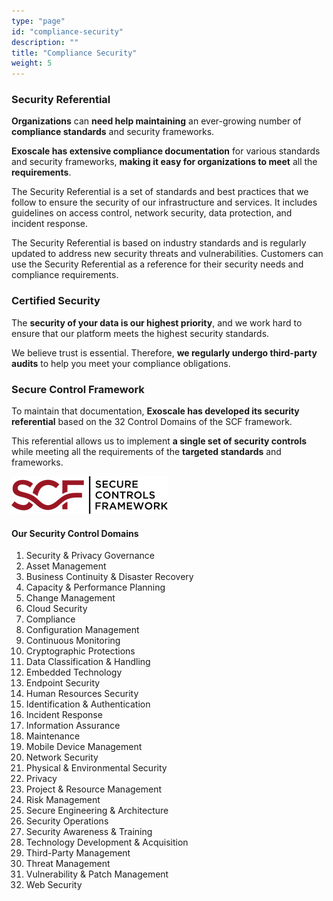 ```yaml
---
type: "page"
id: "compliance-security"
description: ""
title: "Compliance Security"
weight: 5
---
```


### Security Referential

**Organizations** can **need help maintaining** an ever-growing number of **compliance standards** and security frameworks.

**Exoscale has extensive compliance documentation** for various standards and security frameworks, **making it easy for organizations to meet** all the **requirements**.

The Security Referential is a set of standards and best practices that we follow to ensure the security of our infrastructure and services. It includes guidelines on access control, network security, data protection, and incident response.

The Security Referential is based on industry standards and is regularly updated to address new security threats and vulnerabilities. Customers can use the Security Referential as a reference for their security needs and compliance requirements.

### Certified Security

The **security of your data is our highest priority**, and we work hard to ensure that our platform meets the highest security standards.

We believe trust is essential. Therefore, **we regularly undergo third-party audits** to help you meet your compliance obligations.

### Secure Control Framework

To maintain that documentation, **Exoscale has developed its security referential** based on the 32 Control Domains of the SCF framework.

This referential allows us to implement **a single set of security controls** while meeting all the requirements of the **targeted standards** and frameworks.

![SCF-logo](SCF-logo.png) 

#### Our Security Control Domains

1. Security & Privacy Governance
1. Asset Management
1. Business Continuity & Disaster Recovery
1. Capacity & Performance Planning
1. Change Management
1. Cloud Security
1. Compliance
1. Configuration Management
1. Continuous Monitoring
1. Cryptographic Protections
1. Data Classification & Handling
1. Embedded Technology
1. Endpoint Security
1. Human Resources Security
1. Identification & Authentication
1. Incident Response
1. Information Assurance
1. Maintenance
1. Mobile Device Management
1. Network Security
1. Physical & Environmental Security
1. Privacy
1. Project & Resource Management
1. Risk Management
1. Secure Engineering & Architecture
1. Security Operations
1. Security Awareness & Training
1. Technology Development & Acquisition
1. Third-Party Management
1. Threat Management
1. Vulnerability & Patch Management
1. Web Security


